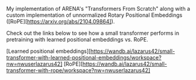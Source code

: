 
My implementation of ARENA's "Transformers From Scratch" along with a custom implementation of unnormalized Rotary Positional Embeddings ([RoPE][https://arxiv.org/abs/2104.09864]).

Check out the links below to see how a small transformer performs in pretraining with learned positional embeddings vs. RoPE.

[Learned positional embeddings][https://wandb.ai/lazarus42/small-transformer-with-learned-positional-embeddings/workspace?nw=nwuserlazarus42]
[RoPE][https://wandb.ai/lazarus42/small-transformer-with-rope/workspace?nw=nwuserlazarus42]

